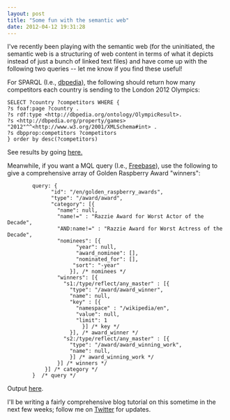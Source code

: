 ```yaml
---
layout: post
title: "Some fun with the semantic web"
date: 2012-04-12 19:31:28
---
```


I've recently been playing with the semantic web (for the uninitiated, the semantic web is a structuring of web content in terms of what it depicts instead of just a bunch of linked text files) and have come up with the following two queries -- let me know if you find these useful!

For SPARQL (I.e., [dbpedia](http://www.dbpedia.org)), the following should return how many competitors each country is sending to the London 2012 Olympics:

~~~
SELECT ?country ?competitors WHERE {
?s foaf:page ?country . 
?s rdf:type <http://dbpedia.org/ontology/OlympicResult>.
?s <http://dbpedia.org/property/games> "2012"^^<http://www.w3.org/2001/XMLSchema#int> .
?s dbpprop:competitors ?competitors
} order by desc(?competitors)
~~~

See results by going [here.](http://live.dbpedia.org/sparql?default-graph-uri=http%3A%2F%2Fdbpedia.org&query=SELECT+%3Fcountry+%3Fcompetitors+WHERE+%7B%0D%0A%3Fs+foaf%3Apage+%3Fcountry+.+%0D%0A%3Fs+rdf%3Atype+%3Chttp%3A%2F%2Fdbpedia.org%2Fontology%2FOlympicResult%3E.%0D%0A%3Fs+%3Chttp%3A%2F%2Fdbpedia.org%2Fproperty%2Fgames%3E+%222012%22%5E%5E%3Chttp%3A%2F%2Fwww.w3.org%2F2001%2FXMLSchema%23int%3E+.%0D%0A%3Fs+dbpprop%3Acompetitors+%3Fcompetitors%0D%0A%7D+order+by+desc%28%3Fcompetitors%29&should-sponge=grab-all&format=text%2Fhtml&timeout=0&debug=on)

Meanwhile, if you want a MQL query (I.e., [Freebase](http://www.freebase.org)), use the following to give a comprehensive array of Golden Raspberry Award "winners":

~~~
		query: {
			  "id": "/en/golden_raspberry_awards",
			  "type": "/award/award",
			  "category": [{
				"name": null,
				"name!=" : "Razzie Award for Worst Actor of the Decade", 
				"AND:name!=" : "Razzie Award for Worst Actress of the Decade",
				"nominees": [{          
					  "year": null,
					  "award_nominee": [],
					  "nominated_for": [],
					 "sort": "-year"
					}], /* nominees */
				"winners": [{
				  "s1:/type/reflect/any_master" : [{
					"type": "/award/award_winner",
					"name": null,
					"key" : [{
					  "namespace" : "/wikipedia/en",
					  "value": null,
					  "limit": 1
						}] /* key */
					}], /* award_winner */
				  "s2:/type/reflect/any_master" : [{
					"type": "/award/award_winning_work",
					"name": null,
					}] /* award_winning_work */
				}] /* winners */
			}] /* category */
		}  /* query */  	
~~~

Output [here](https://api.freebase.com/api/service/mqlread?query={"query":{"id":"/en/golden_raspberry_awards","type":"/award/award","category":[{"name":null,"nominees":[{"year":null,"award_nominee":[],"nominated_for":[],"sort":"-year"}],"winners":[{"/type/reflect/any_master":[{"type":"/award/award_winning_work","name":null}]}]}]}}).

I'll be writing a fairly comprehensive blog tutorial on this sometime in the next few weeks; follow me on [Twitter](http://www.twitter.com) for updates.
